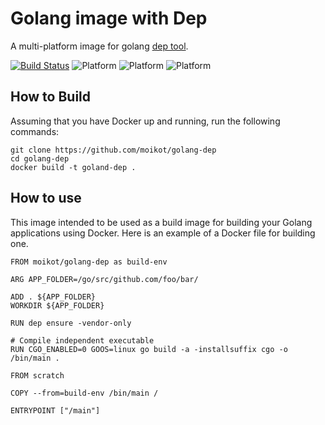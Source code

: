# Golang image with Dep

A multi-platform image for golang [dep tool](https://github.com/golang/dep).

[![Build Status](https://travis-ci.com/moikot/golang-dep.svg?branch=master)](https://travis-ci.com/moikot/golang-dep)
![Platform](https://img.shields.io/badge/platform-linux%2Famd64-blue.svg)
![Platform](https://img.shields.io/badge/platform-linux%2Farm/v7-blue.svg)
![Platform](https://img.shields.io/badge/platform-linux%2Farm64-blue.svg)

## How to Build

Assuming that you have Docker up and running, run the following commands:

```shell
git clone https://github.com/moikot/golang-dep
cd golang-dep
docker build -t goland-dep .
```

## How to use

This image intended to be used as a build image for building your Golang applications using Docker.
Here is an example of a Docker file for building one.

```docker
FROM moikot/golang-dep as build-env

ARG APP_FOLDER=/go/src/github.com/foo/bar/

ADD . ${APP_FOLDER}
WORKDIR ${APP_FOLDER}

RUN dep ensure -vendor-only

# Compile independent executable
RUN CGO_ENABLED=0 GOOS=linux go build -a -installsuffix cgo -o /bin/main .

FROM scratch

COPY --from=build-env /bin/main /

ENTRYPOINT ["/main"]
```
